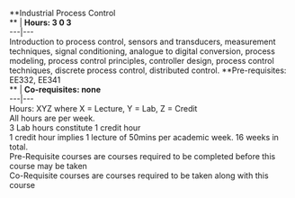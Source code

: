 **Industrial Process Control  
** | **Hours: 3 0 3**  
---|---  
Introduction to process control, sensors and transducers, measurement techniques, signal conditioning, analogue to digital conversion, process modeling, process control principles, controller design, process control techniques, discrete process control, distributed control. 
**Pre-requisites: EE332, EE341  
** | **Co-requisites: none**  
---|---  
Hours: XYZ where X = Lecture, Y = Lab, Z = Credit  
All hours are per week.  
3 Lab hours constitute 1 credit hour  
1 credit hour implies 1 lecture of 50mins per academic week. 16 weeks in total.  
Pre-Requisite courses are courses required to be completed before this course may be taken  
Co-Requisite courses are courses required to be taken along with this course
